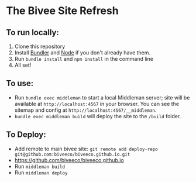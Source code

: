 # The Bivee Site Refresh

## To run locally:

1. Clone this repository
2. Install [Bundler](http://bundler.io) and [Node](https://nodejs.org/en/) if you don't already have them.
3. Run `bundle install` and `npm install` in the command line
4. All set!

## To use:

- Run `bundle exec middleman` to start a local Middleman server; site will be available at `http://localhost:4567` in your browser. You can see the sitemap and config at `http://localhost:4567/__middleman`.
- `bundle exec middleman build` will deploy the site to the `/build` folder.

## To Deploy:

- Add remote to main bivee site: `git remote add deploy-repo git@github.com:biveeco/biveeco.github.io.git`
- https://github.com/biveeco/biveeco.github.io
- Run `middleman build`
- Run `middleman deploy`
